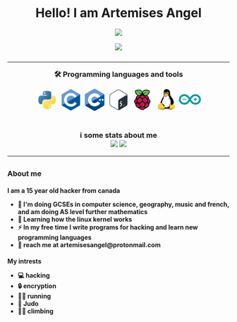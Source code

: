 <!DOCTYPE html>
<html>
  
<body>
  
<div align="center">
<h1>
  Hello! I am Artemises Angel
</h1>

![](https://media.tenor.com/3bTxZ4HdrysAAAAC/pixels-neon.gif)

![](https://komarev.com/ghpvc/?username=ArtemisesAngel&style=flat-square&color=grey)
<h3>

  ---

  🛠️ Programming languages and tools
  <div>
    <img src="https://github.com/devicons/devicon/blob/master/icons/python/python-original.svg" height="50">
    <img src="https://github.com/devicons/devicon/blob/master/icons/c/c-original.svg" height="50">
    <img src="https://github.com/devicons/devicon/blob/master/icons/cplusplus/cplusplus-original.svg" height="50">
    <img src="https://github.com/devicons/devicon/blob/master/icons/bash/bash-original.svg" height="50">
    <img src="https://github.com/devicons/devicon/blob/master/icons/raspberrypi/raspberrypi-original.svg" height="50">
    <img src="https://github.com/devicons/devicon/blob/master/icons/linux/linux-original.svg" height="50">
    <img src="https://github.com/devicons/devicon/blob/master/icons/arduino/arduino-original.svg" height="50">
  </div>
  </br></br>
  ℹ️ some stats about me
  </br>
  <img src="https://github-readme-stats.vercel.app/api/?username=ArtemisesAngel&theme=radical" height="140">
  <img src="https://github-readme-stats.vercel.app/api/top-langs/?username=ArtemisesAngel&layout=compact&theme=radical" height="140">
</div>

---

<h2>
  <h3>
  About me
    <h4>
      I am a 15 year old hacker from canada
      <ul>
        <li>
          🔭 I'm doing GCSEs in computer science, geography, music and french, and am doing AS level further mathematics
        </li>
        <li>
          🌱 Learning how the linux kernel works
        </li>
        <li>
          ⚡ In my free time I write programs for hacking and learn new programming languages
        </li>
        <li>
          📧 reach me at artemisesangel@protonmail.com
        </li>
      </lu>
    </h4>
    <h4>
      My intrests
      <ul>
        <li>
          💻 hacking
        </li>
        <li>
          🔒 encryption
        </li>
        <li>
          🏃‍♂️ running
        </li>
        <li>
          🥋 Judo
        </li>
        <li>
          🧗‍♂️ climbing
        </li>
      </ul>
  </h4>
</h2>
  
</body>
</html>
